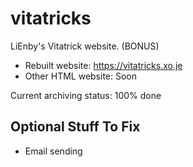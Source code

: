 # vitatricks
LiEnby's Vitatrick website. (BONUS)

- Rebuilt website: https://vitatricks.xo.je
- Other HTML website: Soon

Current archiving status: 100% done

## Optional Stuff To Fix
- Email sending
